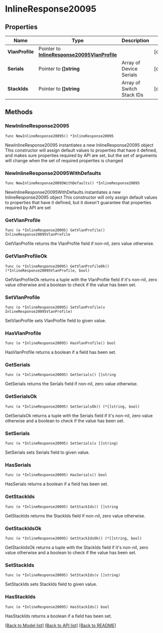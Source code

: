 # InlineResponse20095

## Properties

Name | Type | Description | Notes
------------ | ------------- | ------------- | -------------
**VlanProfile** | Pointer to [**InlineResponse20095VlanProfile**](InlineResponse20095VlanProfile.md) |  | [optional] 
**Serials** | Pointer to **[]string** | Array of Device Serials | [optional] 
**StackIds** | Pointer to **[]string** | Array of Switch Stack IDs | [optional] 

## Methods

### NewInlineResponse20095

`func NewInlineResponse20095() *InlineResponse20095`

NewInlineResponse20095 instantiates a new InlineResponse20095 object
This constructor will assign default values to properties that have it defined,
and makes sure properties required by API are set, but the set of arguments
will change when the set of required properties is changed

### NewInlineResponse20095WithDefaults

`func NewInlineResponse20095WithDefaults() *InlineResponse20095`

NewInlineResponse20095WithDefaults instantiates a new InlineResponse20095 object
This constructor will only assign default values to properties that have it defined,
but it doesn't guarantee that properties required by API are set

### GetVlanProfile

`func (o *InlineResponse20095) GetVlanProfile() InlineResponse20095VlanProfile`

GetVlanProfile returns the VlanProfile field if non-nil, zero value otherwise.

### GetVlanProfileOk

`func (o *InlineResponse20095) GetVlanProfileOk() (*InlineResponse20095VlanProfile, bool)`

GetVlanProfileOk returns a tuple with the VlanProfile field if it's non-nil, zero value otherwise
and a boolean to check if the value has been set.

### SetVlanProfile

`func (o *InlineResponse20095) SetVlanProfile(v InlineResponse20095VlanProfile)`

SetVlanProfile sets VlanProfile field to given value.

### HasVlanProfile

`func (o *InlineResponse20095) HasVlanProfile() bool`

HasVlanProfile returns a boolean if a field has been set.

### GetSerials

`func (o *InlineResponse20095) GetSerials() []string`

GetSerials returns the Serials field if non-nil, zero value otherwise.

### GetSerialsOk

`func (o *InlineResponse20095) GetSerialsOk() (*[]string, bool)`

GetSerialsOk returns a tuple with the Serials field if it's non-nil, zero value otherwise
and a boolean to check if the value has been set.

### SetSerials

`func (o *InlineResponse20095) SetSerials(v []string)`

SetSerials sets Serials field to given value.

### HasSerials

`func (o *InlineResponse20095) HasSerials() bool`

HasSerials returns a boolean if a field has been set.

### GetStackIds

`func (o *InlineResponse20095) GetStackIds() []string`

GetStackIds returns the StackIds field if non-nil, zero value otherwise.

### GetStackIdsOk

`func (o *InlineResponse20095) GetStackIdsOk() (*[]string, bool)`

GetStackIdsOk returns a tuple with the StackIds field if it's non-nil, zero value otherwise
and a boolean to check if the value has been set.

### SetStackIds

`func (o *InlineResponse20095) SetStackIds(v []string)`

SetStackIds sets StackIds field to given value.

### HasStackIds

`func (o *InlineResponse20095) HasStackIds() bool`

HasStackIds returns a boolean if a field has been set.


[[Back to Model list]](../README.md#documentation-for-models) [[Back to API list]](../README.md#documentation-for-api-endpoints) [[Back to README]](../README.md)


